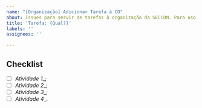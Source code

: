 ```yaml
---
name: "[Organização] Adicionar Tarefa à CO"
about: Issues para servir de tarefas à organização da SECCOM. Para uso interno.
title: 'Tarefa: {Qual?}'
labels: ''
assignees: ''

---
```


Checklist
---------

- [ ] _Atividade 1__;
- [ ] _Atividade 2__;
- [ ] _Atividade 3__;
- [ ] _Atividade 4__.
